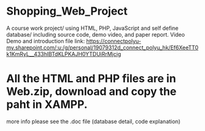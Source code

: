 # Shopping_Web_Project
A course work project/ using HTML, PHP, JavaScript and self define database/ including source code, demo video, and paper report. 
Video Demo and introduction file link: https://connectpolyu-my.sharepoint.com/:u:/g/personal/19079312d_connect_polyu_hk/Ef6XeeTT0k1KmRyL__433hIBTdKLPKAJH0YTDUiRrMjcig
# All the HTML and PHP files are in Web.zip, download and copy the paht in XAMPP. 
more info please see the .doc file (database detail, code explanation)
